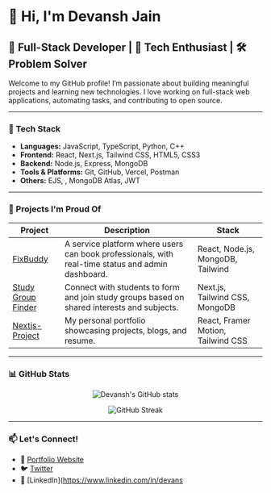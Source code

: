 # 👋 Hi, I'm Devansh Jain

## 🚀 Full-Stack Developer | 🧠 Tech Enthusiast | 🛠️ Problem Solver

Welcome to my GitHub profile! I’m passionate about building meaningful projects and learning new technologies. I love working on full-stack web applications, automating tasks, and contributing to open source.

---

### 🔧 Tech Stack

- **Languages:** JavaScript, TypeScript, Python, C++
- **Frontend:** React, Next.js, Tailwind CSS, HTML5, CSS3
- **Backend:** Node.js, Express, MongoDB
- **Tools & Platforms:** Git, GitHub, Vercel, Postman
- **Others:** EJS, , MongoDB Atlas, JWT

---

### 📌 Projects I'm Proud Of

| Project | Description | Stack |
|--------|-------------|-------|
| [FixBuddy]([https://github.com/yourusername/fixbuddy](https://github.com/FixBuddy/FixBuddy_DevJam)) | A service platform where users can book professionals, with real-time status and admin dashboard. | React, Node.js, MongoDB, Tailwind |
| [Study Group Finder]([https://github.com/devanshjain009/study-group-finder](https://github.com/Group-Projects-009/study-group-finder)) | Connect with students to form and join study groups based on shared interests and subjects. | Next.js, Tailwind CSS, MongoDB |
| [Nextjs-Project]([https://yourportfolio.com](https://github.com/devanshjain009/Next.js-project)) | My personal portfolio showcasing projects, blogs, and resume. | React, Framer Motion, Tailwind CSS |

---

### 📊 GitHub Stats

<p align="center">
  <img src="https://github-readme-stats.vercel.app/api?username=devanshjain2002&show_icons=true&theme=tokyonight" alt="Devansh's GitHub stats" />
</p>

<p align="center">
  <img src="https://github-readme-streak-stats.herokuapp.com/?user=devanshjain2002&theme=tokyonight" alt="GitHub Streak" />
</p>

---

### 📫 Let's Connect!

- 💼 [Portfolio Website](https://yourportfolio.com)
- 🐦 [Twitter](https://twitter.com/yourhandle)
- 💼 [LinkedIn](https://www.linkedin.com/in/devans
